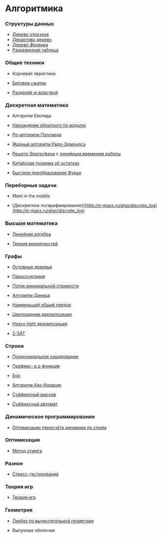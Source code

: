 # Алгоритмика

### Структуры данных

* [Дерево отрезков](https://algorithmica.org/ru/segtree)
* [Декартово дерево](https://algorithmica.org/ru/treap)
* [Дерево Фенвика](https://algorithmica.org/ru/fenwick)
* [Разреженная таблица](https://algorithmica.org/ru/sparse-table)

### Общие техники

* Корневая эвристика

* [Битовое сжатие](https://algorithmica.org/ru/bitset)

* [Разделяй-и-властвуй](https://algorithmica.org/ru/karatsuba)

### Дискретная математика

* Алгоритм Евклида

* [Нахождение обратного по модулю](https://algorithmica.org/ru/reciprocal)

* [Ро-алгоритм Полларда](https://algorithmica.org/ru/pollard)

* [Жадный алгоритм Радо-Эдмондса](https://algorithmica.org/ru/matroid)

* [Решето Эратосфена](http://e-maxx.ru/algo/eratosthenes_sieve) с [линейным временем работы](http://e-maxx.ru/algo/prime_sieve_linear)

* [Китайская теорема об остатках](http://e-maxx.ru/algo/chinese_theorem)

* [Быстрое преобразование Фурье](http://e-maxx.ru/algo/fft_multiply)

### Переборные задачи

* Meet in the middle

* [Дискретное логарифмирование]([http://e-maxx.ru/algo/discrete_log](http://e-maxx.ru/algo/discrete_log)

### Высшая математика

- [Линейная алгебра](https://algorithmica.org/ru/linalg)

- [Теория вероятностей](https://algorithmica.org/ru/probability)

### Графы

* [Остовные деревья](https://algorithmica.org/ru/mst)

* [Паросочетания](https://algorithmica.org/ru/matching)

* [Поток минимальной стоимости](https://algorithmica.org/ru/mincost-maxflow)

* [Алгоритм Диница](http://e-maxx.ru/algo/dinic)

* [Наименьший общий предок](https://algorithmica.org/ru/lca)

* [Центроидная декомпозиция](https://algorithmica.org/ru/centroid)

* [Heavy-light декомпозиция](https://algorithmica.org/ru/hld)

* [2-SAT](http://e-maxx.ru/algo/2_sat)

### Строки

* [Полиномиальное хэширование](https://algorithmica.org/ru/hashing)

* [Префикс- и z-функция](https://algorithmica.org/ru/strings)

* [Бор](https://algorithmica.org/ru/trie)

* [Алгоритм Ахо-Корасик](https://algorithmica.org/ru/aho-corasick)

* [Суффиксный массив](https://algorithmica.org/ru/suffix-array)

* [Суффиксный автомат](http://e-maxx.ru/algo/suffix_automata)

### Динамическое программирование

* [Оптимизации пересчёта динамики по слоям](https://algorithmica.org/ru/dp-optimizations)

### Оптимизация

* [Метод отжига](https://algorithmica.org/ru/annealing)

### Разное

* [Стресс-тестирование](https://algorithmica.org/ru/stress-test)

### Теория игр

* [Теория игр](https://algorithmica.org/ru/games)

### Геометрия

* [Ликбез по вычислительной геометрии](https://algorithmica.org/ru/geometry)

* Выпуклые оболочки
